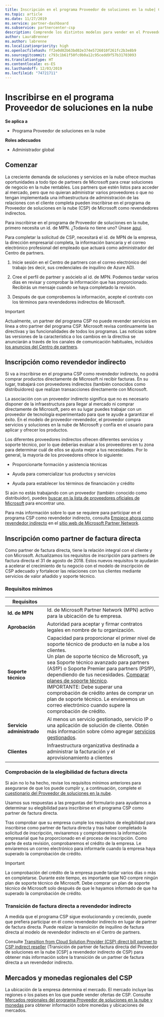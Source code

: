 ```yaml
---
title: Inscripción en el programa Proveedor de soluciones en la nube| Centro de partners
ms.topic: article
ms.date: 11/27/2019
ms.service: partner-dashboard
ms.subservice: partnercenter-csp
description: Comprende los distintos modelos para vender en el Proveedor de soluciones en la nube (CSP) y determina qué funciona mejor con tu negocio.
author: LauraBrenner
ms.author: labrenne
ms.localizationpriority: high
ms.openlocfilehash: ff2e0d02b63bd02e374e5726010f261fc2b3e8b9
ms.sourcegitcommit: c793c1b61f50fc0b0a12c95cedd9f57b31703093
ms.translationtype: HT
ms.contentlocale: es-ES
ms.lasthandoff: 12/03/2019
ms.locfileid: "74721711"
---
```

# <a name="enroll-in-the-cloud-solution-provider-program"></a>Inscribirse en el programa Proveedor de soluciones en la nube

**Se aplica a**

- Programa Proveedor de soluciones en la nube  

**Roles adecuados**

- Administrador global

## <a name="get-started"></a>Comenzar

La creciente demanda de soluciones y servicios en la nube ofrece muchas oportunidades a todo tipo de partners de Microsoft para crear soluciones de negocio en la nube rentables. Los partners que estén listos para acceder al mercado, pero que no quieran administrar varios proveedores o que no tengan implementada una infraestructura de administración de las relaciones con el cliente completa pueden inscribirse en el programa de Proveedor de soluciones en la nube (CSP) de Microsoft como revendedores indirectos.

Para inscribirse en el programa de Proveedor de soluciones en la nube, primero necesita un id. de MPN. ¿Todavía no tiene uno? Únase [aquí](https://epe.mspartner.microsoft.com/EPE/portal/en-US?partnerid=).

Para completar la solicitud de CSP, necesitará el id. de MPN de la empresa, la dirección empresarial completa, la información bancaria y el correo electrónico profesional del empleado que actuará como administrador del Centro de partners.

1. Inicie sesión en el Centro de partners con el correo electrónico del trabajo (es decir, sus credenciales de inquilino de Azure AD).

2. Cree el perfil de partner y asócielo al id. de MPN.
Podemos tardar varios días en revisar y comprobar la información que has proporcionado. Recibirás un mensaje cuando se haya completado la revisión.

3. Después de que comprobemos la información, acepte el contrato con los términos para revendedores indirectos de Microsoft.

> [!IMPORTANT]  
> Actualmente, un partner del programa CSP no puede revender servicios en línea a otro partner del programa CSP. Microsoft revisa continuamente las directivas y las funcionalidades de todos los programas. Las noticias sobre las versiones de la característica o los cambios en la directiva se anunciarán a través de los canales de comunicación habituales, incluidos [los anuncios del Centro de partners](https://partner.microsoft.com/pcv/announcements).

## <a name="enroll-as-an-indirect-reseller"></a>Inscripción como revendedor indirecto

Si va a inscribirse en el programa CSP como revendedor indirecto, no podrá comprar productos directamente de Microsoft ni recibir facturas. En su lugar, trabajará con proveedores indirectos (también conocidos como distribuidores) que realizan transacciones directamente con Microsoft.

La asociación con un proveedor indirecto significa que no es necesario disponer de la infraestructura para llegar al mercado ni comprar directamente de Microsoft, pero en su lugar puedes trabajar con un proveedor de tecnología experimentado para que te ayude a garantizar el éxito. En el modelo de proveedor-revendedor, el proveedor compra servicios y soluciones en la nube de Microsoft y confía en el usuario para aplicar y ofrecer los productos.

Los diferentes proveedores indirectos ofrecen diferentes servicios y soporte técnico, por lo que deberías evaluar a los proveedores en tu zona para determinar cuál de ellos se ajusta mejor a tus necesidades. Por lo general, la mayoría de los proveedores ofrece lo siguiente:

- Proporcionarte formación y asistencia técnicas

- Ayuda para comercializar tus productos y servicios

- Ayuda para establecer los términos de financiación y crédito

Si aún no estás trabajando con un proveedor (también conocido como distribuidor), puedes [buscar en la lista de proveedores oficiales de Microsoft](https://partnercenter.microsoft.com/partner/find-a-provider) para encontrar uno.

Para más información sobre lo que se requiere para participar en el programa CSP como revendedor indirecto, consulta [Empiece ahora como revendedor indirecto](https://partner.microsoft.com/cloud-solution-provider/whats-required) en el [sitio web de Microsoft Partner Network](https://partner.microsoft.com/). 

## <a name="enroll-as-a-direct-bill-partner"></a>Inscripción como partner de factura directa

Como partner de factura directa, tiene la relación integral con el cliente y con Microsoft. Actualizamos los requisitos de inscripción para partners de factura directa el 31 de agosto de 2018. Estos nuevos requisitos te ayudarán a acelerar el crecimiento de tu negocio con el modelo de inscripción de CSP adecuado y fortalecer las relaciones con tus clientes mediante servicios de valor añadido y soporte técnico. 

### <a name="minimum-requirements"></a>Requisitos mínimos

|**Requisitos**|                             |
|--------------------------------|--------------------------------------------------------------|
|**Id. de MPN**   |Id. de Microsoft Partner Network (MPN) activo para la ubicación de tu empresa.    |
|**Aprobación**   |Autoridad para aceptar y firmar contratos legales en nombre de tu organización.|
|**Soporte técnico**   |Capacidad para proporcionar el primer nivel de soporte técnico de producto en la nube a los clientes. <br>Un plan de soporte técnico de Microsoft, ya sea Soporte técnico avanzado para partners (ASfP) o Soporte Premier para partners (PSfP), dependiendo de tus necesidades. [Comparar planes de soporte técnico](https://partner.microsoft.com/support/partnersupport).<br> IMPORTANTE: Debe superar una comprobación de crédito antes de comprar un plan de soporte técnico. Le enviaremos un correo electrónico cuando supere la comprobación de crédito. |
|**Servicio administrado**   |Al menos un servicio gestionado, servicio IP o una aplicación de solución de cliente. Obtén más información sobre cómo agregar [servicios gestionados](https://partner.microsoft.com/business-opportunities/managed-services-provider).|
|**Clientes** |Infraestructura organizativa destinada a administrar la facturación y el aprovisionamiento a clientes

### <a name="verify-direct-bill-eligibility"></a>Comprobación de la elegibilidad de factura directa

Si aún no lo ha hecho, revise los requisitos mínimos anteriores para asegurarse de que los puede cumplir y, a continuación, complete el [cuestionario del Proveedor de soluciones en la nube](https://partner.microsoft.com/cloud-solution-provider/assessment).

Usamos sus respuestas a las preguntas del formulario para ayudarnos a determinar su elegibilidad para inscribirse en el programa CSP como partner de factura directa.

Tras comprobar que su empresa cumple los requisitos de elegibilidad para inscribirse como partner de factura directa y tras haber completado la solicitud de inscripción, revisaremos y comprobaremos la información empresarial que ha proporcionado en el proceso de inscripción. Como parte de esta revisión, comprobaremos el crédito de la empresa. Le enviaremos un correo electrónico para informarle cuando la empresa haya superado la comprobación de crédito.

>[!IMPORTANT]
>La comprobación del crédito de la empresa puede tardar varios días o más en completarse. Durante este tiempo, es importante que NO compre ningún plan de soporte técnico de Microsoft. Debe comprar un plan de soporte técnico de Microsoft solo después de que le hayamos informado de que ha superado la comprobación de crédito.

### <a name="transition-from-direct-bill-to-indirect-reseller"></a>Transición de factura directa a revendedor indirecto

A medida que el programa CSP sigue evolucionando y creciendo, puede que prefiera participar en él como revendedor indirecto en lugar de partner de factura directa. Puede realizar la transición de inquilino de factura directa al modelo de revendedor indirecto en el Centro de partners.

Consulte [Transition from Cloud Solution Provider (CSP) direct bill partner to CSP indirect reseller](transition-direct-to-indirect.md) (Transición de partner de factura directa del Proveedor de soluciones en la nube [CSP] a revendedor indirecto de CSP) para obtener más información sobre la transición de un partner de factura directa a un revendedor indirecto.

## <a name="csp-regional-markets-and-currencies"></a>Mercados y monedas regionales del CSP

La ubicación de la empresa determina el mercado. El mercado incluye las regiones o los países en los que puede vender ofertas de CSP. Consulte [Mercados regionales del programa Proveedor de soluciones en la nube y monedas](regional-authorization-overview.md) para obtener información sobre monedas y ubicaciones de mercados.

